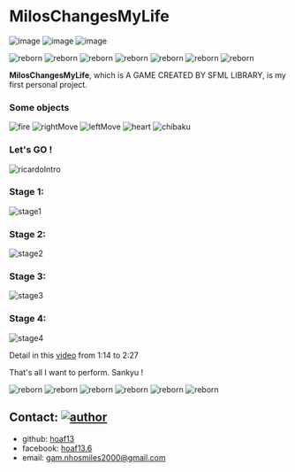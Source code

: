 # MilosChangesMyLife
![image](https://img.shields.io/badge/sfml-2.5.1-blue) ![image](https://img.shields.io/badge/C%2B%2B-CPP17-blue) ![image](https://img.shields.io/badge/meme-ricardo--milos-red)

![reborn](https://i.ibb.co/xFZLL1s/2.gif) ![reborn](https://i.ibb.co/xFZLL1s/2.gif) ![reborn](https://i.ibb.co/xFZLL1s/2.gif) ![reborn](https://i.ibb.co/xFZLL1s/2.gif) ![reborn](https://i.ibb.co/xFZLL1s/2.gif) ![reborn](https://i.ibb.co/xFZLL1s/2.gif) ![reborn](https://i.ibb.co/xFZLL1s/2.gif) 

**MilosChangesMyLife**, which is A GAME CREATED BY SFML LIBRARY, is my first personal project. 

### Some objects 
![fire](https://i.ibb.co/syfgmYg/fire-Bullet.gif) ![rightMove](https://i.ibb.co/YPDz2DL/right-Move.gif) ![leftMove](https://i.ibb.co/m9J4Rtb/leftMove.gif) ![heart](https://i.ibb.co/sVk9M99/health.png) ![chibaku](https://im2.ezgif.com/tmp/ezgif-2-feb4afdee0e2.gif)

### Let's GO !
![ricardoIntro](https://i.ibb.co/wMwBKxq/Ricardo-Intro.gif)

### Stage 1:
![stage1](https://i.ibb.co/MG9NThC/stag1.gif)

### Stage 2:
![stage2](https://i.ibb.co/K28yFKx/stage2.gif)

### Stage 3:
![stage3](https://i.ibb.co/R9jC3M5/stage3.gif)

### Stage 4:
![stage4](https://i.ibb.co/YW2DGL7/last-Scene.gif)

Detail in this [video](https://www.facebook.com/watch/?v=760253384387972) from 1:14 to 2:27

That's all I want to perform. Sankyu ! 

![reborn](https://i.ibb.co/xFZLL1s/2.gif) ![reborn](https://i.ibb.co/xFZLL1s/2.gif) ![reborn](https://i.ibb.co/xFZLL1s/2.gif) ![reborn](https://i.ibb.co/xFZLL1s/2.gif) ![reborn](https://i.ibb.co/xFZLL1s/2.gif) ![reborn](https://i.ibb.co/xFZLL1s/2.gif) 

## Contact:  [![author](https://img.shields.io/badge/Author-hoaf13-brightgreen)](https://github.com/hoaf13)
- github: [hoaf13](https://github.com/hoaf13)
- facebook: [hoaf13.6](https://www.facebook.com/hoaf13.6) 
- email: gam.nhosmiles2000@gmail.com
